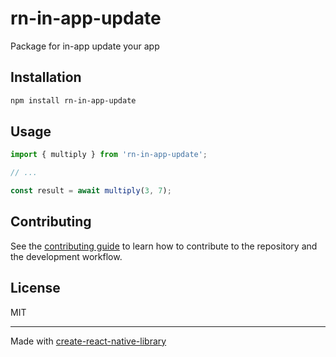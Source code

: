 # rn-in-app-update

Package for in-app update your app

## Installation

```sh
npm install rn-in-app-update
```

## Usage

```js
import { multiply } from 'rn-in-app-update';

// ...

const result = await multiply(3, 7);
```

## Contributing

See the [contributing guide](CONTRIBUTING.md) to learn how to contribute to the repository and the development workflow.

## License

MIT

---

Made with [create-react-native-library](https://github.com/callstack/react-native-builder-bob)
